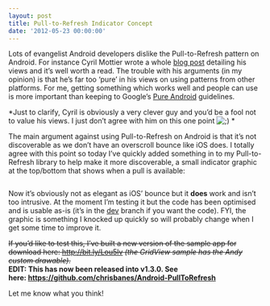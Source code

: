 ```yaml
---
layout: post
title: Pull-to-Refresh Indicator Concept
date: '2012-05-23 00:00:00'
---
```


Lots of evangelist Android developers dislike the Pull-to-Refresh pattern on Android. For instance Cyril Mottier wrote a whole [blog post][1] detailing his views and it&#8217;s well worth a read. The trouble with his arguments (in my opinion) is that he&#8217;s far too &#8216;pure&#8217; in his views on using patterns from other platforms. For me, getting something which works well and people can use is more important than keeping to Google&#8217;s [Pure Android][2] guidelines.<!--more-->

*Just to clarify, Cyril is obviously a very clever guy and you&#8217;d be a fool not to value his views. I just don&#8217;t agree with him on this one point <img src='http://i2.wp.com/www.senab.co.uk/wp-includes/images/smilies/icon_wink.gif' alt=';)' class='wp-smiley' data-recalc-dims="1" /> *

The main argument against using Pull-to-Refresh on Android is that it&#8217;s not discoverable as we don&#8217;t have an overscroll bounce like iOS does. I totally agree with this point so today I&#8217;ve quickly added something in to my Pull-to-Refresh library to help make it more discoverable, a small indicator graphic at the top/bottom that shows when a pull is available:

<a href="http://i2.wp.com/www.senab.co.uk/wp-content/uploads/2012/05/indicator_screen.png" rel="lightbox[1206]"><img class="aligncenter size-medium wp-image-1209" title="indicator_screen" src="http://i2.wp.com/www.senab.co.uk/wp-content/uploads/2012/05/indicator_screen-460x310.png?fit=300%2C202" alt="" data-recalc-dims="1" /></a>

Now it&#8217;s obviously not as elegant as iOS&#8217; bounce but it **does** work and isn&#8217;t too intrusive. At the moment I&#8217;m testing it but the code has been optimised and is usable as-is (it&#8217;s in the [dev][3] branch if you want the code). FYI, the graphic is something I knocked up quickly so will probably change when I get some time to improve it.

<span style="text-decoration: line-through;">If you&#8217;d like to test this, I&#8217;ve built a new version of the sample app for download here: <a href="http://bit.ly/Lou5lv">http://bit.ly/Lou5lv</a> <em>(the GridView sample has the Andy custom drawable).</em></span>  
**EDIT: This has now been released into v1.3.0. See here: <https://github.com/chrisbanes/Android-PullToRefresh>**

Let me know what you think!

 [1]: http://android.cyrilmottier.com/?p=598
 [2]: http://developer.android.com/design/patterns/pure-android.html
 [3]: https://github.com/chrisbanes/Android-PullToRefresh/tree/dev